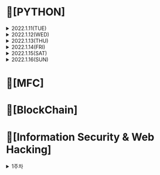 # 📌[PYTHON]

<details>

<summary> 2022.1.11(TUE)</summary>
<div markdown="1">
 
## 📝 변수, 표현식 및 코드 + 실습
 
### 1. 변수
 - 변수는 이름이 주어진 메모리로 변수 이름을 통해 데이터를 저장하고 검색 가능
 - 프로그래머가 변수 이름을 지정
 - 대입문을 통해 변수값을 변경 가능 
 
### 2. 상수
 - 값이 변하지 않아서 숫자, 글자, 문자열과 같은 고정 값을 "상수"라고 함
 - 숫자 상수
 - 문자열 상수는 작은따옴표나 (') 큰따옴표(") 표시
 
### 3. 자료형 
 - 파이썬에서 변수, 문자, 상수라는 "자료형"이 있음
 - 파이썬은 정수와 문자열의 차이를 앎
 - 예를 들어 "+"는 숫자를 "덧셈"하고 문자열을 "연결"
 
 - 파이썬은 "자료형"을 구분
 - 어떤 연산은 금지되어 있음
 - 예를 들어 문자열에 1을 더할 수 없음
 - type() 함수를 써서 자료형을 알 수 있음
 
 - 자료형 변환  
 1. int()
 2. float()

 ### 4. 사용자 입력
 - input() 함수로 멈추고 사용자의 입력값을 받을 수 있음
 - input() 함수는 문자열을 반환
 
 ![image](https://user-images.githubusercontent.com/97418768/148961698-508721bd-690b-44d4-8e1c-c831df9af5e5.png)

 
### 5. 숫자 표현식

| 연산자 | 연산 |  
| :---: | :----: |
| + | 더하기 |    
| - | 빼기 |    
| * | 곱하기 |
| / | 나누기 |
| ** | 거듭제곱 |
| % | 나머지 |

### 6. 실습 
 ![image](https://user-images.githubusercontent.com/97418768/149092415-c7fb3715-5926-49dc-92e1-9b71bc20b130.png)
 ``` PYTHON
 hours=int(input('Enter Hours: '))
 rate=float(input('Enter Rate: '))
 pay=(hours)*(rate)
 print('Pay:',pay)
 ```
</div>
</details>

 
<details>
<summary> 2022.1.12(WED)</summary>
<div markdown="1">

## 📝조건문 실행, 함수 + 실습
 
### 1. 조건문 실행
##### <h4> 1-1 조건문(if else)
 - 비교 연산자
 
| 연산자 | 의미 |    
| :---: | :----: |    
| > | x가 y보다 클 때 True, 그 외에는 False |    
| < | x가 y보다 작을 때 True, 그 외에는 False |
| >= | x가 y보다 크거나 같을 때 True, 그 외에는 False |
| <= | x가 y보다 작거나 같을 때 True, 그 외에는 False |
| == | x와 y가 같을 때 True, 그 외에는 False |
| != | x와 y가 다를 때 True, 그 외에는 False |

- 단일 if문
``` PYTHON
x=5
if x<10:
    print("Smaller")
 ```
 - if else문
``` PYTHON
x=11
if x<10:
   print("Smaller")
else:
   print("Bigger")
 ```
##### <h4> 1-2 조건문(elif)과 예외처리(try,except)
 - 다중 분기(if-elif-else)
 ``` PYTHON
x=21
if x<2:
    print("Small")
elif x<10:
    print("Medium")
else:
    print("Big")
 ```
 - try / except
``` PYTHON
astr='Hello Bob'
try:
    istr=int(astr)
except:
    istr= -1
print('First',istr)

astr='123'
try:
    istr=int(astr)
except:
    istr= -1
print('Second',istr)
 ```
 
##### <h4> 1-3 조건문 실행 실습           
 - 실습1
           
![image](https://user-images.githubusercontent.com/97418768/149092326-c2aba6d3-2520-4049-9ddd-4d4f0b971298.png)
``` PYTHON
hours=input("Enter Hours: ")
rate=input("Enter Rate: ")
if(int(hours)>40):
    pay=40*float(rate)+(float(hours)-40)*15
else:
    pay=float(hours)*float(rate)
print("Pay: ",pay)
 ```
 
 - 실습2
 
 ![image](https://user-images.githubusercontent.com/97418768/149092345-b7e60e42-321f-4a32-92c2-33b0e6f1ab74.png)
``` PYTHON
hours=input("Enter Hours: ")
rate=input("Enter Rate: ")
try:
    hours_f=float(hours)
    rate_f=float(rate)
except:
    print('Error, please enter numeric input')
    quit()

if(hours_f>40):
    pay=40*rate_f+(hours_f-40)*15
else:
    pay=hours_f*rate_f
print("Pay: ",pay)
 ```
### 2. 함수
 - 함수는 반복적으로 호출해야하는 코드의 묶음을 하나의 블럭으로 만들어 이름을 붙여 재사용률을 높인 "코드의 묶음"
##### <h4> 2-1 내장함수
 ex) print(), input(), type(), float(), int()...
 
##### <h4> 2-2 사용자 정의함수
 - 인자를 입력 받고, 계산을 하고, 결과를 반환하는 재사용 가능한 코드
 - 함수를 정의할 때 def 예약어 이용
 - 함수 이름, 괄호 그리고 인자를 이용해 함수 호출
1. 인자(Argument)
 - 인자란 함수를 호출할 때 전달하는 값
2. 매개변수(Parameters)
 - 함수가 정의된 곳에서 변수처럼 사용
``` PYTHON
def greeting(lang):
    print(lang)
greeting("Hello Word")
 ```
3. 반환값(Return Value)
``` PYTHON
def greeting():
    return "Hello"
print(greeting(),"Connect")
print(greeting(),"Python")
 ```
4. Multiple 매개변수 / 인자
``` PYTHON
def add(left,right):
    return left+right
 
print(add(1,2))
 ```
##### <h4> 2-3 함수 실습
![image](https://user-images.githubusercontent.com/97418768/149092101-fb90dd42-34d0-4d60-887f-67dc10f56e8b.png)
``` PYTHON
def computepay(h,r):
    if(h>40):
        return 40*r+(h-40)*15
    else:
        return h*r

hours=input('Enter Hour:')
rate=input('Enter Rate:')

hour_f=float(hours)
rate_f=float(rate)

print("Pay: ",computepay(hour_f,rate_f))
 ```
</div>
</details>

<details>
<summary> 2022.1.13(THU)</summary>
<div markdown="1">    

 
## 📝연산자/조건문/반복문1 + 백준문제 풀이    
 ### 1. 연산자
 - 연산식은 연산자를 통해 하나의 값을 산출한다.
 - 피 연산자의 수의 따라 단항 연산자, 이항연산자, 삼항 연산자로 구분되어진다.
 - 연산자 종류1
 
 | 연산자 종류 | 연산자 | 피연산자수 | 설명 |   
 | :---: | :----: | :----: | :----: |  
 | 산술연산 | +,-,*,/,% | 이항 | 사칙연산 및 계산 |
 | 부호 | +,- | 단항 | 정수, 실수 타입에 부호 |
 | 문자열 | + | 이항 | 문자형 변수 2개를 연결시킴 |
 | 대입 연산 | =,+= ,-=, *=, <<= ...etc | 이항 | 우변의 값을 좌변 변수에 대입 |
 | 증감 연산 | ++, -- | 단항 | 1만큼 증가/ 감소 |
 | 비교 연산 | ==, !=, <, >, <= ..etc | 이항 | 좌 우변 값 비교 |
 | 논리 연산 | !, &, ||, &&| 이항,단항 | 논리적 NOT, AND, OR 연산 |
 | 조건 연산 | (조건식)? A : B | 삼항 | 조건식에 따라 참일경우 A, 거짓이면 B |
 | 비트 | ~,&,^ | 단항, 이항 | 비트식 NOT, AND, OR 연산 |
 | 비트 쉬프트 | >>,<<,>>> | 이항 | 비트를 좌 or 우측으로 이동 |
 
 - 연산 우선순위  
 1. 단항 - 이항 - 삼항 순으로 우선운위 갖는다.
 2. 산술 - 비교, 논리 - 대입 연산자 순으로 우선순위 갖는다.
 ### 2. 조건문
 - 프로그래밍할 때 일어 날 수 있는 상황조건을 판단해서 그 상황에 맞게 처리하는것이 조건문이다. 
 
 ##### <h4> 2-1 if문
 - if(조건문)에 사용한 조건문으로 참과 거짓을 판단한다.
 - else if 를 사용하여 다중조건 판단을 가능하게 한다. 
 - if 와 else if 조건을 충족 못하는 조건들은 else 문장으로 수행된다.
 
 
 ##### <h4> 2-2 switch/case문
 - 입력변수의 값과 일치하는 case 입력값에 따라 해당 case 문에 속한 문장이 실행된다. case 문장안에 break 문장을 통해 case 문장 실행 뒤 switch 문을 빠져 나간다.
 - 입력값이 정형화 되어있는 경우에는 switch/case 문장을 사용하는것이 편리하다. 
 
 ### 3. 백준문제 풀이
 - if 문 백준 5문제
 
 ![백준_if문](https://user-images.githubusercontent.com/42793489/148174171-5dd8016e-bf28-4cda-a71d-c2da6c8118f7.PNG)

 
 - while 문 백준 3문제
 
 ![백준_while문](https://user-images.githubusercontent.com/42793489/148174178-8cbb3950-6702-42c3-bbcb-43e578a23643.PNG)

</div>
</details>
 
 
<details>
<summary> 2022.1.14(FRI)</summary>
<div markdown="1">  
 
 ## 📝연산자/조건문/반복문2 + 백준문제 풀이 
 ### 1. 반복문
 ##### <h4> 1-1 while 문
 - 조건이 참인 동안 while문 아래의 문장을 반복하여 수행한다. 
 - while문 강제로 멈춰야 하는경우 break 호출하여 while 문 빠져 나가게 한다.
 - while 문 조건문으로 돌아가기 위해 continue 를 호출하여 다시 while문으로 돌아간다.
 
 ##### <h4> 1-2 for 문
 - 세미콜론(;)으로 구분을 한다. 
 - while문과 동일하게 continue를 사용해서 for 문 처음으로 돌아가서 사용이 가능하다. 
 
  ### 2. 백준 for문 문제풀이
 
 ![백준_for문](https://user-images.githubusercontent.com/42793489/148317500-8c39860d-2a55-4042-85b5-ea51ab1856c5.PNG)

 </div>
</details>
 
<details>
<summary> 2022.1.15(SAT)</summary>
<div markdown="1">  
 
 ## 📝객체지향 프로그래밍, 클래스와 인스턴스 개념 알아보고 실습하기
 ### 1. 객체지향 프로그래밍 
 - C언어처럼 실행하고자 하는 절차를 정하고, 절차대로 프로그래밍 하는 방법을 절차지향 프로그래밍이라고 한다. 그러나. 현실에서는 단순히 일련의 행위가 아니라 각 물체 간의 관계, 상호작용 등 훨씬 복잡하게 구성되어 있다.
 - 객체 지향 프로그래밍은 절차 지향 프로그래밍의 이러한 단점을 극복하고 물체를 객체로 표현하고, 관계, 상호 작용을 프로그램으로 나타낸다.
 - 자판기를 객체 지향 프로그램으로 구현하면, 관련 물체들을 객체로 추출하고, 이들의 상호작용에 필요한 함수(메소드)와 변수(필드)를 설계를 및 구현한다.
 
 ### 2. 클래스와 인스턴스
 - 클래스는 객체를 만들어 내기 위한 설계 혹은 틀이다.
 - 클래스에 선언된 모양 그대로 생성된 실체가 객체이다. 이러한 연유로 객체를 클래스의 인스턴스라고도 부른다.
 - 하나의 클래스에 여러개의 객체들이 생성될수 있다. 각 객체들은 동일한 속성을 가지고 있지만, 자신만의 고유한 값을 가짐으로 구분된다. 
 
 ### 3. 실습
 
 <details>

<summary> 백준문제 1712번 손익분기점 계산 문제 class 를 이용해서 풀이</summary>
<div markdown="2">
 
 - 소스코드
 
 ![백준_손익분기점_클래스사용_code](https://user-images.githubusercontent.com/42793489/148509965-4e62239e-30f5-4e68-a779-d803c1ef13a8.PNG)

 - 문제풀이 결과 
 
 ![백준_손익분기점_클래스사용](https://user-images.githubusercontent.com/42793489/148510001-6c265268-b73e-44ee-b1d1-a96346804a60.PNG)
 </div>
</details>
 
 <details>

<summary> 백준문제 2292번 벌집 문제 class 를 이용해서 풀이</summary>
<div markdown="2">
 
 - 소스코드
 
![백준_벌집_code](https://user-images.githubusercontent.com/42793489/148516881-8c9ee82a-d531-47c7-8a88-56766f85672b.PNG)


 - 문제풀이 결과 
 
 ![백준_벌집](https://user-images.githubusercontent.com/42793489/148516904-5ace6ae7-b6e2-4b3c-b5f2-a2c7682bc602.PNG)


 </div>
</details>

 </div>
</details>
 
 
  
<details>

<summary> 2022.1.16(SUN) </summary>
<div markdown="1">
 
 ## 📝 상속 / 캡슐화 / 다형성
 
 ### 1. 상속
 - 자식 클래스가 부모 클래스의 기능을 그대로 물려 받을 수 있는 것이 상속이다.
 - 부모 클래스의 private 접근 제한을 갖는 필드 및 메소드는 자식이 물려받을수 없다.
 - 상속 받고자 하는 자식 클래스 옆에 extends 키워드를 붙이고, 상속할 부모 클래스를 작성한다.
 ``` JAVA
 public class parent {};
 public class Child extends parent {}:
 ```
 
 - 상속할 부모는 오직 1명 뿐이다. 다음은 동작하지 않는 코드이다.
 ``` JAVA
 public class parent {};
 public class parent2 {};
 public class Child extends parent, parent2 {}:
 ```
 
 ### 2. 캡슐화
 - 변수와 함수를 하나의 클래스로 묶고 외부에서 쉽게 접근하지 못하도록 하는것 은닉화가 핵심이다. 
 - 외부에서 객체 접근하는데 있어서 정보를 숨기고 객체의 연산을 통해서만 접근가능하게 하는것이다. 
 - 외부에서 특정 객체의 데이터 및 함수를 직접 접근을 막음으로써 변경을 못하게 하고 시스템 확장시 오류를 최소화 할 수 있다는 점에서 은닉화는 장점이 된다. 
 - 캡슐화를 위한 접근 제어자
  ``` JAVA
 public class parent1 {
     private int val1; // 동일한 클래스안에서만 접근이 가능하고, 외부에서는 접근이 불가능하다.
 }; // 다른패키지에서 인스턴스(객체) 생성가능하다.
 private class parent2 {}; //동일한 클래스안에서만 접근이 가능하고,  상속은 안된다.
 protected class parent3 {}; //동일한 패키지 안에서 사용가능하고, 다른 외부 패키지라도 상속받은 클래스에는 접근 가능 
 ```
 ### 3. 다형성 
 - 하나의 객체가 여러 타입을 가질수있는 특징을 다형성이라고한다.
 - JAVA 에서 다형성은 부모 클래스 타입의 참조 변수로 자식 클래스 타입의 인스턴스를 참조할 수 있도록 구현되고 있다.
 - JAVA 에서 부모클래스는 다중상속을 지원하지 않지만, 인터페이스는 더 추상적이기때문에 여러 인터페이스를 상속받는 다중 상속을 지원한다.
 ``` JAVA
 public class child {};
 public class parent {};
 public class child extends parent implements parents1, parents2 {}: // child 객체는 parents 클래스의 객체이면서, parents1, parents2 인터페이스의 객체이기도 하다. 
 ```
</div>
</details>

 </div>
</details>
 
 # 📌[MFC]

 # 📌[BlockChain]
 
 # 📌[Information Security & Web Hacking]
 <details>

<summary> 1주차 </summary>
<div markdown="1">
 
## 📝 실습을 위한 환경 구축, 웹 해킹 입문 전 기본적인 지식
 
### 1. 설치
 https://tomatohj.tistory.com/12?category=873511
 
### 2. 기본적인 지식
##### <h4> 2-1 보안
 - 안전을 유지함
 - 사회의 안녕과 질서를 유지함
1) 관리적 방안
  - 개인정보보호법, 정보통신망법, 전자금융감독규정 등 보안 관련 법령에 대한 준수
  - 사내 보안 정책 수립 및 관리
  - 신입 사원 보안 교육
  - ISMS-P, iso27001 등 보안 인증 취득
### 5. 숫자 표현식

| 연산자 | 연산 |  
| :---: | :----: |
| + | 더하기 |    
| - | 빼기 |    
| * | 곱하기 |
| / | 나누기 |
| ** | 거듭제곱 |
| % | 나머지 |

### 6. 실습 
 ![image](https://user-images.githubusercontent.com/97418768/149092415-c7fb3715-5926-49dc-92e1-9b71bc20b130.png)
 ``` PYTHON
 hours=int(input('Enter Hours: '))
 rate=float(input('Enter Rate: '))
 pay=(hours)*(rate)
 print('Pay:',pay)
 ```
</div>
</details>

